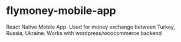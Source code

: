 # flymoney-mobile-app
React Native Mobile App. Used for money exchange between Turkey, Russia, Ukraine. Works with wordpress/woocommerce backend
